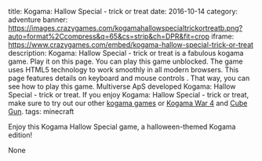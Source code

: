 title: Kogama: Hallow Special - trick or treat
date: 2016-10-14
category: adventure
banner: https://images.crazygames.com/kogamahallowspecialtrickortreatb.png?auto=format%2Ccompress&q=65&cs=strip&ch=DPR&fit=crop
iframe: https://www.crazygames.com/embed/kogama-hallow-special-trick-or-treat
description: Kogama: Hallow Special - trick or treat is a fabulous kogama game. Play it on this page. You can play this game unblocked. The game uses HTML5 technology to work smoothly in all modern browsers. This page features details on keyboard and mouse controls . That way, you can see how to play this game. Multiverse ApS developed Kogama: Hallow Special - trick or treat. If you enjoy Kogama: Hallow Special - trick or treat, make sure to try out our other <a href='https://www.crazygames.com/t/kogama' target='_blank'>kogama games</a> or <a href='https://www.crazygames.com/game/kogama-war-4' target='_blank'>Kogama War 4</a> and <a href='https://www.crazygames.com/game/cube-gun' target='_blank'>Cube Gun</a>.
tags: minecraft

Enjoy this Kogama Hallow Special game, a halloween-themed Kogama edition!

None
        